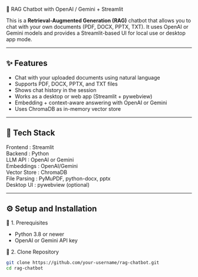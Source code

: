 
🧠 RAG Chatbot with OpenAI / Gemini + Streamlit


This is a **Retrieval-Augmented Generation (RAG)** chatbot that allows you to chat with your own documents (PDF, DOCX, PPTX, TXT). It uses OpenAI or Gemini models and provides a Streamlit-based UI for local use or desktop app mode.

----------------------------------------------------
✨ Features
----------------------------------------------------

- Chat with your uploaded documents using natural language
- Supports PDF, DOCX, PPTX, and TXT files
- Shows chat history in the session
- Works as a desktop or web app (Streamlit + pywebview)
- Embedding + context-aware answering with OpenAI or Gemini
- Uses ChromaDB as in-memory vector store

----------------------------------------------------
🧱 Tech Stack
----------------------------------------------------

Frontend      : Streamlit  
Backend       : Python  
LLM API       : OpenAI or Gemini  
Embeddings    : OpenAI/Gemini  
Vector Store  : ChromaDB  
File Parsing  : PyMuPDF, python-docx, pptx  
Desktop UI    : pywebview (optional)

----------------------------------------------------
⚙️ Setup and Installation
----------------------------------------------------

🔹 1. Prerequisites

- Python 3.8 or newer
- OpenAI or Gemini API key

🔹 2. Clone Repository

```bash
git clone https://github.com/your-username/rag-chatbot.git
cd rag-chatbot
